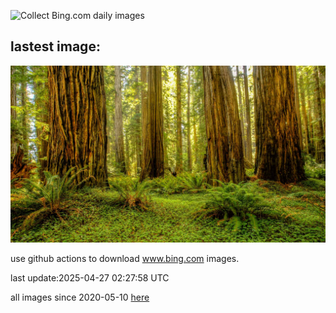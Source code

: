 ![Collect Bing.com daily images](https://github.com/counter2015/bing-daily-images/workflows/Collect%20Bing.com%20daily%20images/badge.svg)
## lastest image:
![](images/img.jpg)

use github actions to download www.bing.com images.

last update:2025-04-27 02:27:58 UTC

all images since 2020-05-10 [here](https://github.com/counter2015/bing-daily-images/tree/master/images) 
